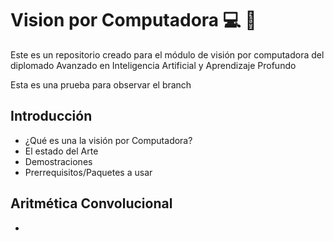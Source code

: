 # Vision por Computadora :computer: :eyes:
Este es un repositorio creado para el módulo de visión por computadora del diplomado Avanzado en Inteligencia Artificial y Aprendizaje Profundo

Esta es una prueba para observar el branch


## Introducción

- ¿Qué es una la visión por Computadora?
- El estado del Arte
- Demostraciones
- Prerrequisitos/Paquetes a usar

## Aritmética Convolucional

- 
